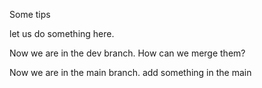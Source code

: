 Some tips



let us do something here.

Now we are in the dev branch. How can we merge them?

Now we are in the main branch. add something in the main 
